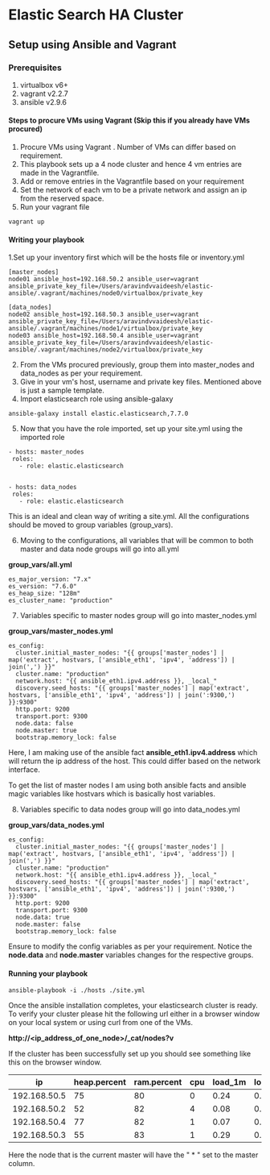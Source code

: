 # Elastic Search HA Cluster

## Setup using Ansible and Vagrant

### Prerequisites
1. virtualbox v6+
2. vagrant v2.2.7
3. ansible v2.9.6

#### Steps to procure VMs using Vagrant (Skip this if you already have VMs procured)
1. Procure VMs using Vagrant . Number of VMs can differ based on requirement.
2. This playbook sets up a 4 node cluster and hence 4 vm entries are made in the Vagrantfile.
3. Add or remove entries in the Vagrantfile based on your requirement
4. Set the network of each vm to be a private network and assign an ip from the reserved space.
5. Run your vagrant file

```
vagrant up
```

#### Writing your playbook
1.Set up your inventory first which will be the hosts file or inventory.yml

```
[master_nodes]
node01 ansible_host=192.168.50.2 ansible_user=vagrant ansible_private_key_file=/Users/aravindvvaideesh/elastic-ansible/.vagrant/machines/node0/virtualbox/private_key

[data_nodes]
node02 ansible_host=192.168.50.3 ansible_user=vagrant ansible_private_key_file=/Users/aravindvvaideesh/elastic-ansible/.vagrant/machines/node1/virtualbox/private_key
node03 ansible_host=192.168.50.4 ansible_user=vagrant ansible_private_key_file=/Users/aravindvvaideesh/elastic-ansible/.vagrant/machines/node2/virtualbox/private_key
```
2. From the VMs procured previously, group them into master_nodes and data_nodes as per your requirement.
3. Give in your vm's host, username and private key files. Mentioned above is just a sample template.
4. Import elasticsearch role using ansible-galaxy

```
ansible-galaxy install elastic.elasticsearch,7.7.0
```

5. Now that you have the role imported, set up your site.yml using the imported role

 ```
 - hosts: master_nodes
  roles:
    - role: elastic.elasticsearch


- hosts: data_nodes
  roles:
    - role: elastic.elasticsearch
 ```
 
 This is an ideal and clean way of writing a site.yml. All the configurations should be moved to group variables (group_vars).
 
 6. Moving to the configurations, all variables that will be common to both master and data node groups will go into all.yml
 
**group_vars/all.yml**
```
es_major_version: "7.x"
es_version: "7.6.0"
es_heap_size: "128m"
es_cluster_name: "production"

```

7. Variables specific to master nodes group will go into master_nodes.yml

**group_vars/master_nodes.yml**
```
es_config:
  cluster.initial_master_nodes: "{{ groups['master_nodes'] | map('extract', hostvars, ['ansible_eth1', 'ipv4', 'address']) | join(',') }}"
  cluster.name: "production"
  network.host: "{{ ansible_eth1.ipv4.address }}, _local_"
  discovery.seed_hosts: "{{ groups['master_nodes'] | map('extract', hostvars, ['ansible_eth1', 'ipv4', 'address']) | join(':9300,') }}:9300"
  http.port: 9200
  transport.port: 9300
  node.data: false
  node.master: true
  bootstrap.memory_lock: false
 ```
 Here, I am making use of the ansible fact **ansible_eth1.ipv4.address** which will return the ip address of the host. This could differ based on the network interface.
 
 To get the list of master nodes I am using both ansible facts and ansible magic variables like hostvars which is basically host variables.
 
 8. Variables specific to data nodes group will go into data_nodes.yml
 
**group_vars/data_nodes.yml**
```
es_config:
  cluster.initial_master_nodes: "{{ groups['master_nodes'] | map('extract', hostvars, ['ansible_eth1', 'ipv4', 'address']) | join(',') }}"
  cluster.name: "production"
  network.host: "{{ ansible_eth1.ipv4.address }}, _local_"
  discovery.seed_hosts: "{{ groups['master_nodes'] | map('extract', hostvars, ['ansible_eth1', 'ipv4', 'address']) | join(':9300,') }}:9300"
  http.port: 9200
  transport.port: 9300
  node.data: true
  node.master: false
  bootstrap.memory_lock: false
 ```
 
Ensure to modify the config variables as per your requirement. Notice the **node.data** and **node.master** variables changes for the respective groups. 

#### Running your playbook

```
ansible-playbook -i ./hosts ./site.yml
```


Once the ansible installation completes, your elasticsearch cluster is ready. To verify your cluster please hit the following url either in a browser window on your local system or using curl from one of the VMs.

**http://<ip_address_of_one_node>/_cat/nodes?v**

If the cluster has been successfully set up you should see something like this on the browser window.


ip         | heap.percent | ram.percent | cpu | load_1m | load_5m | load_15m | node.role | master | name
---        |    ---       | ---         |    --- |  ---    |   ---   |  ---     |   ---     |    ---     |  --- |
192.168.50.5 |  75        |     80      |      0      |   0.24  |  0.15    |   0.06    |    dil |    -   |   node04
192.168.50.2 |     52     |     82      | 4  |    0.08 |   0.10 |    0.04 | ilm |    -  |     node01
192.168.50.4 |     77     |     82      | 1  |  0.07  |   0.09  |    0.04 | ilm |   *   |     node03
192.168.50.3 |     55     |     83 |   1 |    0.29 |   0.26 |  0.10 | ilm |   -   |    node02

Here the node that is the current master will have the " * " set to the master column.


 
